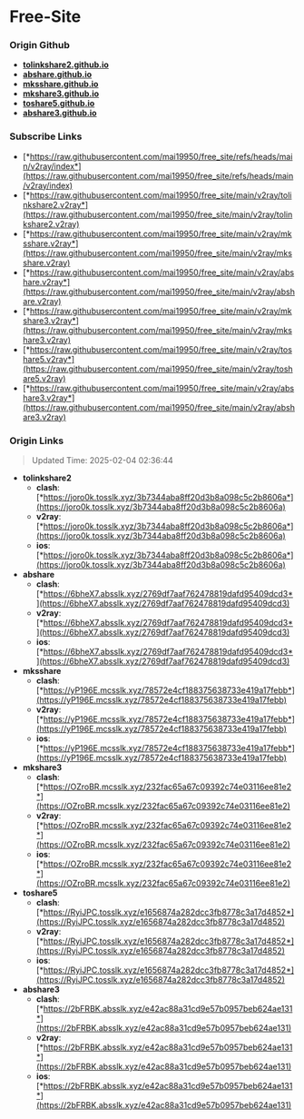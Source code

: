 # Free-Site

### Origin Github

- [**tolinkshare2.github.io**](https://github.com/tolinkshare2/tolinkshare2.github.io)
- [**abshare.github.io**](https://github.com/abshare/abshare.github.io)
- [**mksshare.github.io**](https://github.com/mksshare/mksshare.github.io)
- [**mkshare3.github.io**](https://github.com/mkshare3/mkshare3.github.io)
- [**toshare5.github.io**](https://github.com/toshare5/toshare5.github.io)
- [**abshare3.github.io**](https://github.com/abshare3/abshare3.github.io)

### Subscribe Links

- [*https://raw.githubusercontent.com/mai19950/free_site/refs/heads/main/v2ray/index*](https://raw.githubusercontent.com/mai19950/free_site/refs/heads/main/v2ray/index)
- [*https://raw.githubusercontent.com/mai19950/free_site/main/v2ray/tolinkshare2.v2ray*](https://raw.githubusercontent.com/mai19950/free_site/main/v2ray/tolinkshare2.v2ray)
- [*https://raw.githubusercontent.com/mai19950/free_site/main/v2ray/mksshare.v2ray*](https://raw.githubusercontent.com/mai19950/free_site/main/v2ray/mksshare.v2ray)
- [*https://raw.githubusercontent.com/mai19950/free_site/main/v2ray/abshare.v2ray*](https://raw.githubusercontent.com/mai19950/free_site/main/v2ray/abshare.v2ray)
- [*https://raw.githubusercontent.com/mai19950/free_site/main/v2ray/mkshare3.v2ray*](https://raw.githubusercontent.com/mai19950/free_site/main/v2ray/mkshare3.v2ray)
- [*https://raw.githubusercontent.com/mai19950/free_site/main/v2ray/toshare5.v2ray*](https://raw.githubusercontent.com/mai19950/free_site/main/v2ray/toshare5.v2ray)
- [*https://raw.githubusercontent.com/mai19950/free_site/main/v2ray/abshare3.v2ray*](https://raw.githubusercontent.com/mai19950/free_site/main/v2ray/abshare3.v2ray)

### Origin Links

> Updated Time: 2025-02-04 02:36:44

- **tolinkshare2**
  - **clash**: [*https://joro0k.tosslk.xyz/3b7344aba8ff20d3b8a098c5c2b8606a*](https://joro0k.tosslk.xyz/3b7344aba8ff20d3b8a098c5c2b8606a)
  - **v2ray**: [*https://joro0k.tosslk.xyz/3b7344aba8ff20d3b8a098c5c2b8606a*](https://joro0k.tosslk.xyz/3b7344aba8ff20d3b8a098c5c2b8606a)
  - **ios**: [*https://joro0k.tosslk.xyz/3b7344aba8ff20d3b8a098c5c2b8606a*](https://joro0k.tosslk.xyz/3b7344aba8ff20d3b8a098c5c2b8606a)
- **abshare**
  - **clash**: [*https://6bheX7.absslk.xyz/2769df7aaf762478819dafd95409dcd3*](https://6bheX7.absslk.xyz/2769df7aaf762478819dafd95409dcd3)
  - **v2ray**: [*https://6bheX7.absslk.xyz/2769df7aaf762478819dafd95409dcd3*](https://6bheX7.absslk.xyz/2769df7aaf762478819dafd95409dcd3)
  - **ios**: [*https://6bheX7.absslk.xyz/2769df7aaf762478819dafd95409dcd3*](https://6bheX7.absslk.xyz/2769df7aaf762478819dafd95409dcd3)
- **mksshare**
  - **clash**: [*https://yP196E.mcsslk.xyz/78572e4cf188375638733e419a17febb*](https://yP196E.mcsslk.xyz/78572e4cf188375638733e419a17febb)
  - **v2ray**: [*https://yP196E.mcsslk.xyz/78572e4cf188375638733e419a17febb*](https://yP196E.mcsslk.xyz/78572e4cf188375638733e419a17febb)
  - **ios**: [*https://yP196E.mcsslk.xyz/78572e4cf188375638733e419a17febb*](https://yP196E.mcsslk.xyz/78572e4cf188375638733e419a17febb)
- **mkshare3**
  - **clash**: [*https://OZroBR.mcsslk.xyz/232fac65a67c09392c74e03116ee81e2*](https://OZroBR.mcsslk.xyz/232fac65a67c09392c74e03116ee81e2)
  - **v2ray**: [*https://OZroBR.mcsslk.xyz/232fac65a67c09392c74e03116ee81e2*](https://OZroBR.mcsslk.xyz/232fac65a67c09392c74e03116ee81e2)
  - **ios**: [*https://OZroBR.mcsslk.xyz/232fac65a67c09392c74e03116ee81e2*](https://OZroBR.mcsslk.xyz/232fac65a67c09392c74e03116ee81e2)
- **toshare5**
  - **clash**: [*https://RyiJPC.tosslk.xyz/e1656874a282dcc3fb8778c3a17d4852*](https://RyiJPC.tosslk.xyz/e1656874a282dcc3fb8778c3a17d4852)
  - **v2ray**: [*https://RyiJPC.tosslk.xyz/e1656874a282dcc3fb8778c3a17d4852*](https://RyiJPC.tosslk.xyz/e1656874a282dcc3fb8778c3a17d4852)
  - **ios**: [*https://RyiJPC.tosslk.xyz/e1656874a282dcc3fb8778c3a17d4852*](https://RyiJPC.tosslk.xyz/e1656874a282dcc3fb8778c3a17d4852)
- **abshare3**
  - **clash**: [*https://2bFRBK.absslk.xyz/e42ac88a31cd9e57b0957beb624ae131*](https://2bFRBK.absslk.xyz/e42ac88a31cd9e57b0957beb624ae131)
  - **v2ray**: [*https://2bFRBK.absslk.xyz/e42ac88a31cd9e57b0957beb624ae131*](https://2bFRBK.absslk.xyz/e42ac88a31cd9e57b0957beb624ae131)
  - **ios**: [*https://2bFRBK.absslk.xyz/e42ac88a31cd9e57b0957beb624ae131*](https://2bFRBK.absslk.xyz/e42ac88a31cd9e57b0957beb624ae131)
